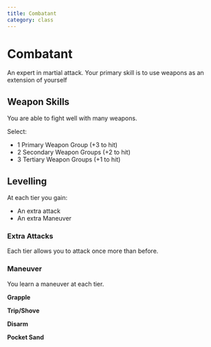```yaml
---
title: Combatant 
category: class
---
```


# Combatant

An expert in martial attack. Your primary skill is to use weapons as an extension of yourself

## Weapon Skills

You are able to fight well with many weapons.

Select:
- 1 Primary Weapon Group (+3 to hit)
- 2 Secondary Weapon Groups (+2 to hit)
- 3 Tertiary Weapon Groups (+1 to hit)

## Levelling 

At each tier you gain:

- An extra attack
- An extra Maneuver 

### Extra Attacks
Each tier allows you to attack once more than before.

### Maneuver
You learn a maneuver at each tier.

**Grapple**

**Trip/Shove**

**Disarm**

**Pocket Sand**
